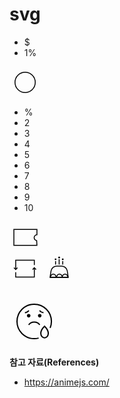 # svg

<div class="signup">
  <div class="signup__cash">
    <div class="signup__cash-group">
      <ul class="signup__cash-list">
        <li class="signup__cash-item">$</li>
        <li class="signup__cash-item">1%</li>
      </ul>
    </div>
    <svg xmlns="http://www.w3.org/2000/svg" width="50" height="50" viewBox="0 0 50 50">
      <g fill="none" fill-rule="evenodd">
        <g stroke="#000" stroke-width="1.5">
          <g transform="translate(-32 -208) translate(29 208) translate(3)">
            <circle cx="25" cy="25" r="16.214"/>
          </g>
        </g>
      </g>
    </svg>
  </div>

  <div class="signup__coupon">
    <div class="signup__coupon-group">
      <ul class="signup__coupon-list">
        <li class="signup__coupon-item">%</li>
        <li class="signup__coupon-item">2</li>
        <li class="signup__coupon-item">3</li>
        <li class="signup__coupon-item">4</li>
        <li class="signup__coupon-item">5</li>
        <li class="signup__coupon-item">6</li>
        <li class="signup__coupon-item">7</li>
        <li class="signup__coupon-item">8</li>
        <li class="signup__coupon-item">9</li>
        <li class="signup__coupon-item">10</li>
      </ul>
    </div>
    <svg xmlns="http://www.w3.org/2000/svg" width="50" height="50" viewBox="0 0 50 50">
      <g fill="none" fill-rule="evenodd">
        <g>
          <path stroke="#000" stroke-width="1.5" d="M37.643.75v8.384c-1.184.13-2.184.594-2.933 1.264-.97.868-1.531 2.089-1.531 3.441 0 1.317.533 2.509 1.396 3.372.703.703 1.625 1.188 2.655 1.343h0l.374 7.482H.75V.75h36.893z" transform="translate(-114 -208) translate(111 208) translate(3) translate(6.25 11.607)"/>
        </g>
      </g>
    </svg>
  </div>

  <svg xmlns="http://www.w3.org/2000/svg" width="50" height="50" viewBox="0 0 50 50">
    <g class="signup__re" fill="none" fill-rule="evenodd">
      <g stroke="#000" stroke-width="1.5">
        <g>
          <path d="M32.58 7.566L32.58 0 2.818 0 2.818 14.881" transform="translate(-196 -208) translate(193 208) translate(3) translate(7.124 11.607)"/>
          <path d="M5.637 14.723L2.818 11.905 0 14.723" transform="translate(-196 -208) translate(193 208) translate(3) translate(7.124 11.607) rotate(-180 2.818 13.314)"/>
        </g>
        <g>
          <path d="M32.58 7.566L32.58 0 2.818 0 2.818 14.881" transform="translate(-196 -208) translate(193 208) translate(3) translate(7.124 11.607) rotate(180 17.7 13.393)"/>
          <path d="M5.637 14.723L2.818 11.905 0 14.723" transform="translate(-196 -208) translate(193 208) translate(3) translate(7.124 11.607) rotate(180 17.7 13.393) rotate(-180 2.818 13.314)"/>
        </g>
      </g>
    </g>
  </svg>

  <svg xmlns="http://www.w3.org/2000/svg" width="50" height="50" viewBox="0 0 50 50">
    <g fill="none" fill-rule="evenodd">
      <g stroke="#000" stroke-width="1.5">
        <path d="M19.275.75c2.276 0 4.383.828 6.01 2.218 1.626 1.39 2.772 3.343 3.127 5.591h0l1.623 10.294H.878L2.5 8.56c.354-2.248 1.5-4.2 3.127-5.59C7.255 1.578 9.362.75 11.638.75h0z" transform="translate(-278 -208) translate(275 208) translate(3) translate(9.99 20.129)"/>
        <g>
          <path d="M4.464 0C6.93 0 8.93 2.398 8.93 5.357h0H0C0 2.398 1.999 0 4.464 0zm18.75 0c2.466 0 4.465 2.398 4.465 5.357h0-8.929C18.75 2.398 20.749 0 23.214 0zm-8.928 0c2.465 0 4.464 2.398 4.464 5.357h0-8.929c0-2.959 2-5.357 4.465-5.357z" transform="translate(-278 -208) translate(275 208) translate(3) translate(9.99 20.129) translate(1.617 13.532)"/>
        </g>
      </g>
      <g transform="translate(-278 -208) translate(275 208) translate(3) translate(18.284 5.804)">
        <path stroke="#000" stroke-width="1.5" d="M1.433 12.817L1.433 7.154M7.163 12.817L7.163 4.292M12.893 12.817L12.893 7.154"/>
        <ellipse class="signup__birth1" cx="1.433" cy="4.292" fill="#000" rx="1.433" ry="1.431" transform="matrix(1 0 0 -1 0 8.585)"/>
        <ellipse class="signup__birth2" cx="7.163" cy="1.431" fill="#000" rx="1.433" ry="1.431" transform="matrix(1 0 0 -1 0 2.862)"/>
        <ellipse class="signup__birth3" cx="12.893" cy="4.292" fill="#000" rx="1.433" ry="1.431" transform="matrix(1 0 0 -1 0 8.585)"/>
      </g>
    </g>
  </svg>

</div>

<br>

<div class="search">
  <svg xmlns="http://www.w3.org/2000/svg" width="80" height="80" viewBox="0 0 80 80">
    <g fill="none" fill-rule="evenodd">
      <g class="search__tear">
        <path stroke="#000" stroke-width="2" d="M50.05 46.508c0 3.977-2.68 7.201-5.985 7.201-3.306 0-5.985-3.224-5.985-7.202 0-5.538 5.985-11.335 5.985-11.335s5.986 5.797 5.986 11.336z" transform="translate(-140 -170) translate(10 170) translate(130) translate(12 12)"/>
      </g>
      <path stroke="#000" stroke-width="2" d="M34.646 54.153c-2.267.604-4.649.926-7.106.926C12.33 55.079 0 42.749 0 27.539 0 12.329 12.33 0 27.54 0c15.209 0 27.539 12.329 27.539 27.539 0 3.684-.724 7.2-2.037 10.413" transform="translate(-140 -170) translate(10 170) translate(130) translate(12 12)"/>
      <path fill="#000" d="M21.574 18.373c0 1.583-1.283 2.865-2.866 2.865-1.582 0-2.865-1.282-2.865-2.865 0-1.582 1.283-2.865 2.865-2.865 1.583 0 2.866 1.283 2.866 2.865M39.236 18.373c0 1.583-1.283 2.865-2.865 2.865-1.583 0-2.866-1.282-2.866-2.865 0-1.582 1.283-2.865 2.866-2.865 1.582 0 2.865 1.283 2.865 2.865" transform="translate(-140 -170) translate(10 170) translate(130) translate(12 12)"/>
      <path stroke="#000" stroke-width="2" d="M36.371 32.993s-3.029-4.428-8.826-4.428c-5.797 0-8.826 4.428-8.826 4.428M19.002 10.073s-2.549 3.104-6.318 3.436M36.077 10.073s2.55 3.104 6.318 3.436" transform="translate(-140 -170) translate(10 170) translate(130) translate(12 12)"/>
    </g>
  </svg>
</div>

**참고 자료(References)**
* <https://animejs.com/>

<script>
import anime from 'animejs/lib/anime.es.js';
export default {
  name: 'svg'
}
</script>
<style lang="less">
  @couponTranslateZ: translateZ(33px);
  .signup {
    &__cash {
      display: inline-block;
      position: relative;
    }
    &__cash-group {
      position: absolute;
      top: 10px;
      left: 10px;
      width: 30px;
      height: 30px;
      overflow: hidden;
    }
    &__cash-list {
      animation: anime-cash 3s cubic-bezier(0.6, 0.48, 0.59, 0.94) infinite;
      transform-style: preserve-3d;
      position: absolute;
      top: 0;
      left: 0;
      border-radius: 50%;
      width: 30px;
      height: 30px;
      margin: 0;
      padding: 0;
      background-color: #fff;
      list-style: none;
      user-select: none;
    }
    &__cash-item {
      position: absolute;
      top: 0;
      left: 0;
      width: 30px;
      height: 30px;
      text-align: center;

      &:nth-child(1) {
        transform: rotateX(0) translateZ(32px);
      }
      &:nth-child(2) {
        transform: rotateX(180deg) translateZ(32px);
      }
    }

    &__coupon {
      display: inline-block;
      position: relative;
    }
    &__coupon-group {
      position: absolute;
      top: 14px;
      left: 8px;
      width: 30px;
      height: 23px;
      overflow: hidden;
    }
    &__coupon-list {
      animation: anime-coupon 3s cubic-bezier(0, 0.63, 1, 1) infinite;
      transform-style: preserve-3d;
      position: absolute;
      top: 0;
      left: 0;
      width: 30px;
      height: 23px;
      margin: 0;
      padding: 0;
      background-color: #fff;
      list-style: none;
      user-select: none;
    }
    &__coupon-item {
      position: absolute;
      top: 0;
      left: 0;
      width: 33px;
      height: 23px;
      color: #000;
      font-size: 18px;
      font-family: Gotham-Medium, Gotham;
      line-height: 21px;
      text-align: center;

      &:nth-child(1) {
        transform: rotateX(0) @couponTranslateZ;
      }
      &:nth-child(2) {
        transform: rotateX(36deg) @couponTranslateZ;
      }
      &:nth-child(3) {
        transform: rotateX(72deg) @couponTranslateZ;
      }
      &:nth-child(4) {
        transform: rotateX(108deg) @couponTranslateZ;
      }
      &:nth-child(5) {
        transform: rotateX(144deg) @couponTranslateZ;
      }
      &:nth-child(6) {
        transform: rotateX(180deg) @couponTranslateZ;
      }
      &:nth-child(7) {
        transform: rotateX(216deg) @couponTranslateZ;
      }
      &:nth-child(8) {
        transform: rotateX(252deg) @couponTranslateZ;
      }
      &:nth-child(9) {
        transform: rotateX(288deg) @couponTranslateZ;
      }
      &:nth-child(10) {
        transform: rotateX(324deg) @couponTranslateZ;
      }
    }

    &__re {
      animation: anime-re 2s cubic-bezier(0.57, 0, 0.75, 0.72) infinite;
      transform-origin: center;
    }

    &__birth1 {
      animation: anime-birth-up .1s ease infinite;
    }
    &__birth2 {
      animation: anime-birth-down .1s ease infinite;
    }
    &__birth3 {
      animation: anime-birth-up .1s ease infinite;
    }
  }

  @keyframes anime-cash {
    0%, 55% {
      transform: rotateX(0deg);
    }
    60% {
      transform: rotateX(-180deg);
    }
    80% {
      transform: rotateX(-505deg);
    }
    90% {
      transform: rotateX(-535deg);
    }
    100% {
      transform: rotateX(-540deg);
    }
  }

  @keyframes anime-coupon {
    0%, 45% {
      transform: rotateX(0deg);
    }
    70%{
      transform: rotateX(-1380deg);
    }
    80%{
      transform: rotateX(-1420deg);
    }
    90%{
      transform: rotateX(-1435deg);
    }
    100% {
      transform: rotateX(-1440deg);
    }
  }

  @keyframes anime-re {
    from, 80% {
      transform: rotate(0deg);
    }
    to {
      transform: rotate(-180deg);
    }
  }

  @keyframes anime-birth-up {
    from {
      transform: translateY(-1px);
    }
    to {
      transform: translateY(0);
    }
  }

  @keyframes anime-birth-down {
    from {
      transform: translateY(1px);
    }
    to {
      transform: translateY(0);
    }
  }

  .search {
    &__tear {
      animation: anime-tear .7s ease-in infinite;
      transform-origin: top;
    }
  }

  @keyframes anime-tear {
    from {
      transform: scale(.8) translate(4px, 2px);
    }
    85%, to {
      transform: scale(1) translate(0, 0);
    }
  }
</style>
